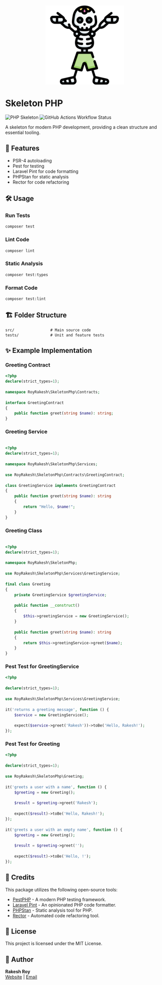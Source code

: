 <p align="center">
  <img width="250" src="skeleton-php.png">
</p>


# Skeleton PHP

![PHP Skeleton](https://img.shields.io/badge/PHP-Skeleton-blue.svg)
![GitHub Actions Workflow Status](https://img.shields.io/github/actions/workflow/status/royrakesh/skeleton-php/php.yml?branch=main)


A skeleton for modern PHP development, providing a clean structure and essential tooling.



## 🚀 Features
- PSR-4 autoloading
- Pest for testing
- Laravel Pint for code formatting
- PHPStan for static analysis
- Rector for code refactoring

## 🛠 Usage

### Run Tests
```sh
composer test
```

### Lint Code
```sh
composer lint
```

### Static Analysis
```sh
composer test:types
```

### Format Code
```sh
composer test:lint
```

## 🏗 Folder Structure
```
src/                # Main source code
tests/              # Unit and feature tests
```

## ✨ Example Implementation

### Greeting Contract
```php
<?php
declare(strict_types=1);

namespace RoyRakesh\SkeletonPhp\Contracts;

interface GreetingContract
{
    public function greet(string $name): string;
}
```

### Greeting Service
```php

<?php
declare(strict_types=1);

namespace RoyRakesh\SkeletonPhp\Services;

use RoyRakesh\SkeletonPhp\Contracts\GreetingContract;

class GreetingService implements GreetingContract
{
    public function greet(string $name): string
    {
        return "Hello, $name!";
    }
}
```

### Greeting Class
```php

<?php
declare(strict_types=1);

namespace RoyRakesh\SkeletonPhp;

use RoyRakesh\SkeletonPhp\Services\GreetingService;

final class Greeting
{
    private GreetingService $greetingService;

    public function __construct()
    {
        $this->greetingService = new GreetingService();
    }

    public function greet(string $name): string
    {
        return $this->greetingService->greet($name);
    }
}
```

### Pest Test for GreetingService
```php
<?php

declare(strict_types=1);

use RoyRakesh\SkeletonPhp\Services\GreetingService;

it('returns a greeting message', function () {
    $service = new GreetingService();

    expect($service->greet('Rakesh'))->toBe('Hello, Rakesh!');
});
```

### Pest Test for Greeting
```php
<?php

declare(strict_types=1);

use RoyRakesh\SkeletonPhp\Greeting;

it('greets a user with a name', function () {
    $greeting = new Greeting();

    $result = $greeting->greet('Rakesh');

    expect($result)->toBe('Hello, Rakesh!');
});

it('greets a user with an empty name', function () {
    $greeting = new Greeting();

    $result = $greeting->greet('');

    expect($result)->toBe('Hello, !'); 
});
```

## 🔗 Credits
This package utilizes the following open-source tools:
- [PestPHP](https://pestphp.com/) - A modern PHP testing framework.
- [Laravel Pint](https://github.com/laravel/pint) - An opinionated PHP code formatter.
- [PHPStan](https://phpstan.org/) - Static analysis tool for PHP.
- [Rector](https://github.com/rectorphp/rector) - Automated code refactoring tool.

## 📝 License
This project is licensed under the MIT License.

## 👤 Author
**Rakesh Roy**  
[Website](https://royrakesh.dev) | [Email](mailto:royrakesh.cob@gmail.com)


